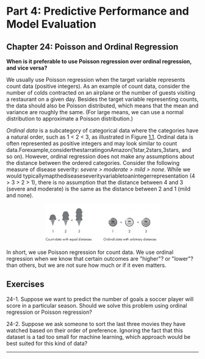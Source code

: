







# Part 4: Predictive Performance and Model Evaluation
[](#part-4-predictive-performance-and-model-evaluation)

## Chapter 24: Poisson and Ordinal Regression
[](#chapter-24-poisson-and-ordinal-regression)



**When is it preferable to use Poisson regression over ordinal
regression, and vice versa?**

We usually use Poisson regression when the target variable represents
count data (positive integers). As an example of count data, consider
the number of colds contracted on an airplane or the number of guests
visiting a restaurant on a given day. Besides the target variable
representing counts, the data should also be Poisson distributed, which
means that the mean and variance are roughly the same. (For large means,
we can use a normal distribution to approximate a Poisson distribution.)

*Ordinal data* is a subcategory of categorical data where the categories
have a natural order, such as 1 \< 2 \< 3, as illustrated in
Figure [1.1](#fig-ch24-fig01). Ordinal data is often represented as positive
integers and may look similar to count
data.Forexample,considerthestarratingonAmazon(1star,2stars,3stars, and
so on). However, ordinal regression does not make any assumptions about
the distance between the ordered categories. Consider the following
measure of disease severity: *severe \> moderate \> mild \> none*. While
we would typicallymapthediseaseseverityvariabletoanintegerrepresentation
(4 \> 3 \> 2 \> 1), there is no assumption that the distance between 4
and 3 (severe and moderate) is the same as the distance between 2 and 1
(mild and none).

<div align="center">
  <img src="./images/ch24-fig01.png" alt="The distance between ordinal categories is arbitrary." width="60%" />
</div>

In short, we use Poisson regression for count data. We use ordinal
regression when we know that certain outcomes are "higher"? or
"lower"? than others, but we are not sure how much or if it even
matters.

## Exercises
[](#exercises)

24-1. Suppose we want to predict the number of goals a soccer player
will score in a particular season. Should we solve this problem using
ordinal regression or Poisson regression?

24-2. Suppose we ask someone to sort the last three movies they have
watched based on their order of preference. Ignoring the fact that this
dataset is a tad too small for machine learning, which approach would be
best suited for this kind of data?


------------------------------------------------------------------------

